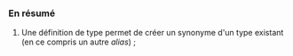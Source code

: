 ### En résumé

1. Une définition de type permet de créer un synonyme d'un type existant (en ce compris un autre *alias*) ;